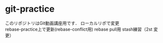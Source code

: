 # git-practice
このリポジトリはGit動画講座用です．
ローカルリポで変更  
rebase-practice上で更新(rebase-conflict用)
rebase pull用
stash練習（2st 変更）
